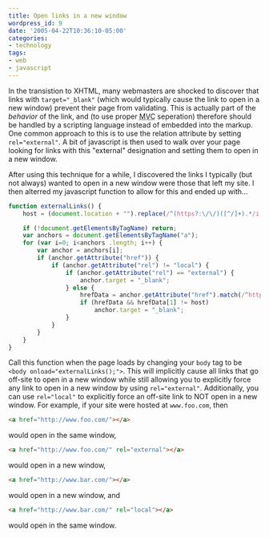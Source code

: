 ```yaml
---
title: Open links in a new window
wordpress_id: 9
date: '2005-04-22T10:36:10-05:00'
categories:
- technology
tags:
- web
- javascript
---
```

In the transistion to XHTML, many webmasters are shocked to discover that links with `target="_blank"` (which would
typically cause the link to open in a new window) prevent their page from validating.  This is actually part of the
_behavior_ of the link, and (to use proper <acronym title="Model View Controller">MVC</acronym> seperation) therefore
should be handled by a scripting language instead of embedded into the markup.  One common approach to this is to use
the relation attribute by setting `rel="external"`.  A bit of javascript is then used to walk over your page looking for
links with this "external" designation and setting them to open in a new window.

After using this technique for a while, I discovered the links I typically (but not always) wanted to open in a new
window were those that left my site.  I then alterred my javascript function to allow for this and ended up with...

``` javascript
function externalLinks() {
    host = (document.location + "").replace(/^(https?:\/\/)([^/]+).*/i, "$2");

    if (!document.getElementsByTagName) return;
    var anchors = document.getElementsByTagName("a");
    for (var i=0; i<anchors .length; i++) {
        var anchor = anchors[i];
        if (anchor.getAttribute("href")) {
            if (anchor.getAttribute("rel") != "local") {
                if (anchor.getAttribute("rel") == "external") {
                    anchor.target = "_blank"; 
                } else {
                    hrefData = anchor.getAttribute("href").match(/^https?:\/\/([^/]+).*/i);
                    if (hrefData && hrefData[1] != host)
                        anchor.target = "_blank";
                }
            }
        }
    }
}
```

Call this function when the page loads by changing your `body` tag to be `<body onload="externalLinks();">`.  This will
implicitly cause all links that go off-site to open in a new window while still allowing you to explicitly force any
link to open in a new window by using `rel="external"`.  Additionally, you can use `rel="local"` to explicitly force an
off-site link to NOT open in a new window.  For example, if your site were hosted at `www.foo.com`, then

``` html
<a href="http://www.foo.com/"></a>
```

would open in the same window,

``` html
<a href="http://www.foo.com/" rel="external"></a>
```

would open in a new window,

``` html
<a href="http://www.bar.com/"></a>
```

would open in a new window, and

``` html
<a href="http://www.bar.com/" rel="local"></a>
```

would open in the same window.
